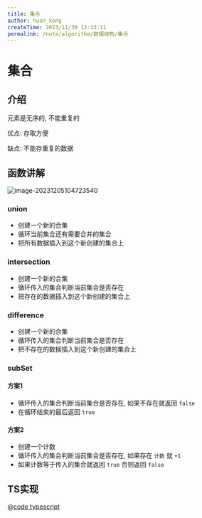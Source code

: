 ```yaml
---
title: 集合
author: huan_kong
createTime: 2023/11/30 13:13:11
permalink: /note/algorithm/数据结构/集合
---
```


# 集合

## 介绍

元素是无序的, 不能重复的

优点: 存取方便

缺点: 不能存重复的数据

## 函数讲解

![image-20231205104723540](https://img.huankong.top/i/2023/12/05/656e8f464fdaf.png)

### union

- 创建一个新的合集
- 循环当前集合还有需要合并的集合
- 把所有数据插入到这个新创建的集合上

### intersection

- 创建一个新的合集
- 循环传入的集合判断当前集合是否存在
- 把存在的数据插入到这个新创建的集合上

### difference

- 创建一个新的合集
- 循环传入的集合判断当前集合是否存在
- 把不存在的数据插入到这个新创建的集合上

### subSet

#### 方案1

- 循环传入的集合判断当前集合是否存在, 如果不存在就返回 `false`
- 在循环结束的最后返回 `true`

#### 方案2
- 创建一个计数
- 循环传入的集合判断当前集合是否存在, 如果存在 `计数` 就 `+1`
- 如果计数等于传入的集合就返回 `true` 否则返回 `false`

## TS实现

@[code typescript](./集合.ts)
